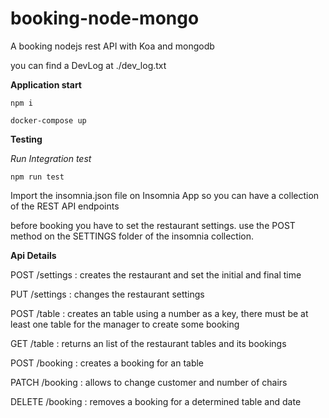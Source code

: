 # booking-node-mongo
A booking nodejs rest API with Koa and mongodb

you can find a DevLog at ./dev_log.txt

**Application start**

```npm i```

```docker-compose up```

**Testing**

*Run Integration test*

```npm run test```

Import the insomnia.json file on Insomnia App so you can have a collection of the REST API endpoints

before booking you have to set the restaurant settings. 
use the POST method on the SETTINGS folder of the insomnia collection.

**Api Details**

POST /settings  :   creates the restaurant and set the initial and final time

PUT /settings   :   changes the restaurant settings

POST /table     :   creates an table using a number as a key, there must be at least one table for the manager to create some booking

GET /table      :   returns an list of the restaurant tables and its bookings

POST /booking   :   creates a booking for an table

PATCH /booking  :   allows to change customer and number of chairs

DELETE /booking :   removes a booking for a determined table and date